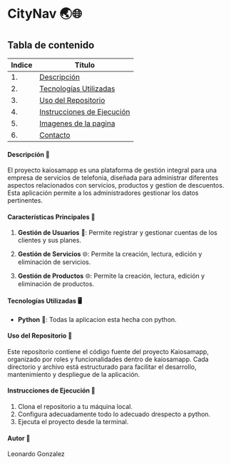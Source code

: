 # CityNav 🌏🌐

## Tabla de contenido
| Indice | Título  |
|--|--|
| 1. | [Descripción](#Descripcion) |
| 2. | [Tecnologías Utilizadas](#TecnologíasUtilizadas) |
| 3. | [Uso del Repositorio](#UsodelRepositorio) |
| 4. | [Instrucciones de Ejecución](#InstruccionesdeEjecucion) |
| 5. | [Imagenes de la pagina](#Imagenesdelapagina) |
| 6. | [Contacto](#Contacto) |

#### Descripción 🚀

El proyecto kaiosamapp es una plataforma de gestión integral para una empresa de servicios de telefonia, diseñada para administrar diferentes aspectos relacionados con servicios, productos y gestion de descuentos. Esta aplicación permite a los administradores gestionar los datos pertinentes.

#### Características Principales 🧮

1. **Gestión de Usuarios** 👥: Permite registrar y gestionar cuentas de los clientes y sus planes.

2. **Gestión de Servicios** 🌐: Permite la creación, lectura, edición y eliminación de servicios.

3. **Gestión de Productos** 🌐: Permite la creación, lectura, edición y eliminación de productos.


#### Tecnologías Utilizadas 🖥️

- **Python** 🐍: Todas la aplicacion esta hecha con python.

#### Uso del Repositorio 📝

Este repositorio contiene el código fuente del proyecto Kaiosamapp, organizado por roles y funcionalidades dentro de kaiosamapp. Cada directorio y archivo está estructurado para facilitar el desarrollo, mantenimiento y despliegue de la aplicación.

#### Instrucciones de Ejecución 📐

1. Clona el repositorio a tu máquina local. 
2. Configura adecuadamente todo lo adecuado drespecto a python.
3. Ejecuta el proyecto desde la terminal.



#### Autor 👤

Leonardo Gonzalez
